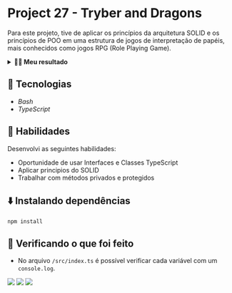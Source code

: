 
# Project 27 - Tryber and Dragons

Para este projeto, tive de aplicar os princípios da arquitetura SOLID e os princípios de POO em uma estrutura de jogos de interpretação de papéis, mais conhecidos como jogos RPG (Role Playing Game).

<details>
  <summary><strong>👨‍💻 Meu resultado</strong></summary><br />
<img src="./images/trybers-and-dragons.png"/>
</details>

## 🚀 Tecnologias

* _Bash_
* _TypeScript_

## 📌 Habilidades
Desenvolvi as seguintes habilidades:

* Oportunidade de usar Interfaces e Classes TypeScript
* Aplicar principios do SOLID
* Trabalhar com métodos privados e protegidos

## ⬇️ Instalando dependências
 ```
 npm install
 ```

## 🧪 Verificando o que foi feito


* No arquivo `/src/index.ts` é possível verificar cada variável com um `console.log`.


<div>
  <a href = "mailto:hsncorretor@gmail.com"><img src="https://img.shields.io/badge/-Gmail-%23333?style=for-the-badge&logo=gmail&logoColor=white" target="_blank"></a>
  <a href="https://www.linkedin.com/in/henriquen-dev/" target="_blank"><img src="https://img.shields.io/badge/-LinkedIn-%230077B5?style=for-the-badge&logo=linkedin&logoColor=white" target="_blank"></a>
    <a href="https://instagram.com/henrique.s.nasc" target="_blank"><img src="https://img.shields.io/badge/-Instagram-%23E4405F?style=for-the-badge&logo=instagram&logoColor=white" target="_blank"></a>
</div>
